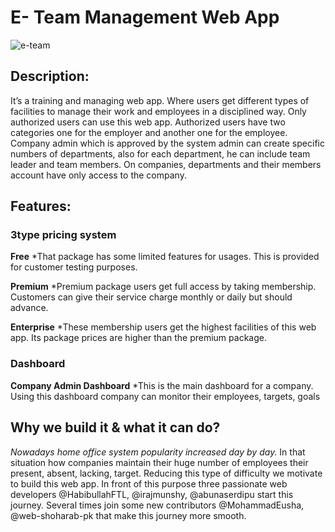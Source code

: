 # E- Team Management Web App

![e-team](https://user-images.githubusercontent.com/76772620/129468185-97457f7c-f252-4127-9a99-18e2ea3e49d2.PNG)


## Description:

It’s a training and managing web app. Where users get different types of facilities to manage their work and employees in a disciplined way. Only authorized users can use this web app. Authorized users have two categories one for the employer and another one for the employee. Company admin which is approved by the system admin can create specific numbers of departments, also for each department, he can include team leader and team members. On companies, departments and their members account have only access to the company.

## Features:
### 3type pricing system
**Free**
*That package has some limited features for usages. This is provided for customer testing purposes.

**Premium**
*Premium package users get full access by taking membership. Customers can give their service charge monthly or daily but should advance.

**Enterprise**
*These membership users get the highest facilities of this web app. Its package prices are higher than the premium package. 

### Dashboard
**Company Admin Dashboard**
*This is the main dashboard for a company. Using this dashboard company can monitor their employees, targets, goals
## Why we build it & what it can do?

_Nowadays home office system popularity increased day by day._ In that situation how companies maintain their huge number of employees their present, absent, lacking, target. Reducing this type of difficulty we motivate to build this web app. In front of this purpose three passionate web developers @HabibullahFTL, @irajmunshy, @abunaserdipu start this journey. Several times join some new contributors @MohammadEusha, @web-shoharab-pk that make this journey more smooth.
